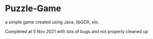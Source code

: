 # Puzzle-Game
a simple game created using Java, libGDX, etc.

Completed at 5 Nov 2021 with lots of bugs and not properly cleaned up
